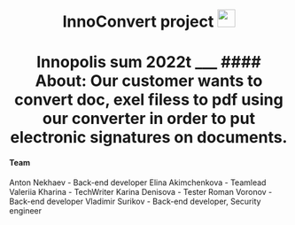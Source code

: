 <h1 align="center">InnoConvert project</a> 
<img src="https://github.com/blackcater/blackcater/raw/main/images/Hi.gif" height="32"/></h1>
<h1 align="center">Innopolis sum 2022t</a> 
___
#### About:
Our customer wants to convert doc, exel filess to pdf using our converter in order to put electronic signatures on documents. 

#### Team
Anton Nekhaev - Back-end developer
Elina Akimchenkova - Teamlead
Valeriia Kharina - TechWriter
Karina Denisova - Tester
Roman Voronov - Back-end developer 
Vladimir Surikov - Back-end developer, Security engineer
